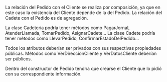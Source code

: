 La relación del Pedido con el Cliente se realiza por composición, ya que en este caso la existencia del Cliente depende de la del Pedido. La relación del Cadete con el Pedido es de agregación.

La clase Cadetería podría tener métodos como PagarJornal, AtenderLlamada, TomarPedido, AsignarCadete...
La clase Cadete podría tener métodos como LlevarPedido, ConfirmarEstadoDelPedido...

Todos los atributos deberían ser privados con sus respectivas propiedades públicas. Métodos como VerDireccionCliente y VerDatosCliente deberían ser públicos.

Dentro del constructor de Pedido tendría que crearse el Cliente que lo pidió con su correspondiente información.

